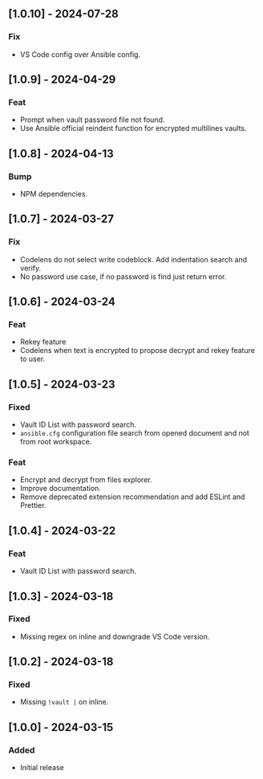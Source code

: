 ## [1.0.10] - 2024-07-28

### Fix

- VS Code config over Ansible config.

## [1.0.9] - 2024-04-29

### Feat

- Prompt when vault password file not found.
- Use Ansible official reindent function for encrypted multilines vaults.
  
## [1.0.8] - 2024-04-13

### Bump

- NPM dependencies.

## [1.0.7] - 2024-03-27

### Fix

- Codelens do not select write codeblock. Add indentation search and verify.
- No password use case, if no password is find just return error.

## [1.0.6] - 2024-03-24

### Feat

- Rekey feature
- Codelens when text is encrypted to propose decrypt and rekey feature to user.

## [1.0.5] - 2024-03-23

### Fixed

- Vault ID List with password search.
- `ansible.cfg` configuration file search from opened document and not from root workspace.

### Feat

- Encrypt and decrypt from files explorer.
- Improve documentation.
- Remove deprecated extension recommendation and add ESLint and Prettier.

## [1.0.4] - 2024-03-22

### Feat

- Vault ID List with password search.

## [1.0.3] - 2024-03-18

### Fixed

- Missing regex on inline and downgrade VS Code version.

## [1.0.2] - 2024-03-18

### Fixed

- Missing `!vault |` on inline.

## [1.0.0] - 2024-03-15

### Added

- Initial release
